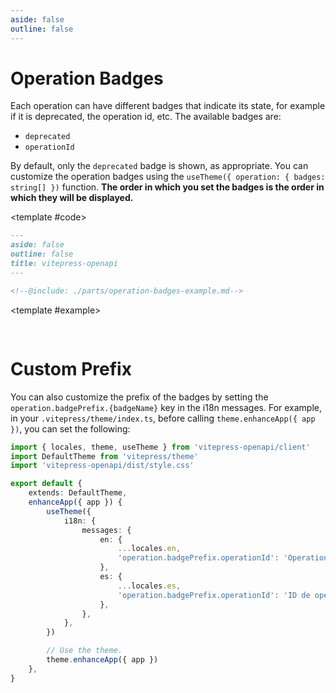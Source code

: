 ```yaml
---
aside: false
outline: false
---
```


# Operation Badges

Each operation can have different badges that indicate its state, for example if it is deprecated, the operation id, etc. The available badges are:

- `deprecated`
- `operationId`

By default, only the `deprecated` badge is shown, as appropriate. You can customize the operation badges using the `useTheme({ operation: { badges: string[] })` function. **The order in which you set the badges is the order in which they will be displayed.**

<ExampleBlock browser-window-class="h-[70vh] max-h-[700px]">

<template #code>

```markdown
---
aside: false
outline: false
title: vitepress-openapi
---

<!--@include: ./parts/operation-badges-example.md-->
```

</template>

<template #example>

<!--@include: ./parts/operation-badges-example.md-->

</template>

</ExampleBlock>

<span style="width:100%;height:16px;display:block"></span>

# Custom Prefix

You can also customize the prefix of the badges by setting the `operation.badgePrefix.{badgeName}` key in the i18n messages. For example, in your `.vitepress/theme/index.ts`, before calling `theme.enhanceApp({ app })`, you can set the following:

```typescript
import { locales, theme, useTheme } from 'vitepress-openapi/client'
import DefaultTheme from 'vitepress/theme'
import 'vitepress-openapi/dist/style.css'

export default {
    extends: DefaultTheme,
    enhanceApp({ app }) {
        useTheme({
            i18n: {
                messages: {
                    en: {
                        ...locales.en,
                        'operation.badgePrefix.operationId': 'Operation ID: ',
                    },
                    es: {
                        ...locales.es,
                        'operation.badgePrefix.operationId': 'ID de operación: ',
                    },
                },
            },
        })

        // Use the theme.
        theme.enhanceApp({ app })
    },
}
